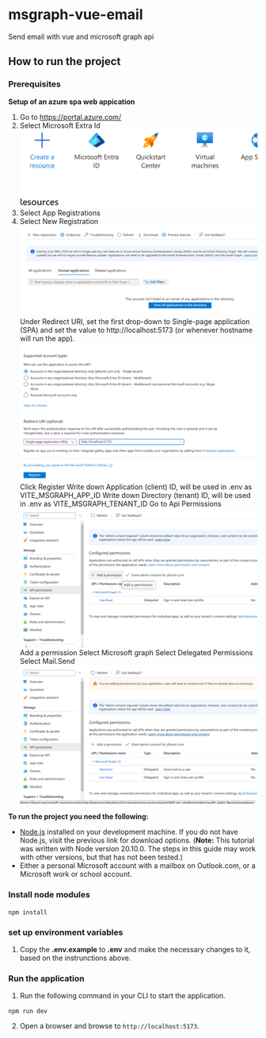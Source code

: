 # msgraph-vue-email

Send email with vue and microsoft graph api

## How to run the project

### Prerequisites

**Setup of an azure spa web appication**

1. Go to https://portal.azure.com/
2. Select Microsoft Extra Id
   ![A screenshot of the Microsoft Extra Id](/images/microsoft-extra-id.png)
3. Select App Registrations
4. Select New Registration
   ![A screenshot of the New Registration Button](/images/new-registration.png)
   Under Redirect URI, set the first drop-down to Single-page application (SPA) and set the value to http://localhost:5173 (or whenever hostname will run the app).
   ![A screenshot of the App Registration Page](/images/select-spa.png)
   Click Register
   Write down Application (client) ID, will be used in .env as VITE_MSGRAPH_APP_ID
   Write down Directory (tenant) ID, will be used in .env as VITE_MSGRAPH_TENANT_ID
   Go to Api Permissions
   ![A screenshot of the Api Permission Page](/images/api-permission.png)
   Add a permission
   Select Microsoft graph
   Select Delegated Permissions
   Select Mail.Send
   ![A screenshot of the Mail Send Permission Listed](/images/permission-mail-send.png)

**To run the project you need the following:**

- [Node.js](https://nodejs.org) installed on your development machine. If you do not have Node.js, visit the previous link for download options. (**Note:** This tutorial was written with Node version 20.10.0. The steps in this guide may work with other versions, but that has not been tested.)
- Either a personal Microsoft account with a mailbox on Outlook.com, or a Microsoft work or school account.

### Install node modules

```Shell
npm install

```

### set up environment variables

1. Copy the **.env.example** to **.env** and make the necessary changes to it, based on the instrunctions above.

### Run the application

1. Run the following command in your CLI to start the application.

```Shell
npm run dev

```

2. Open a browser and browse to `http://localhost:5173`.
